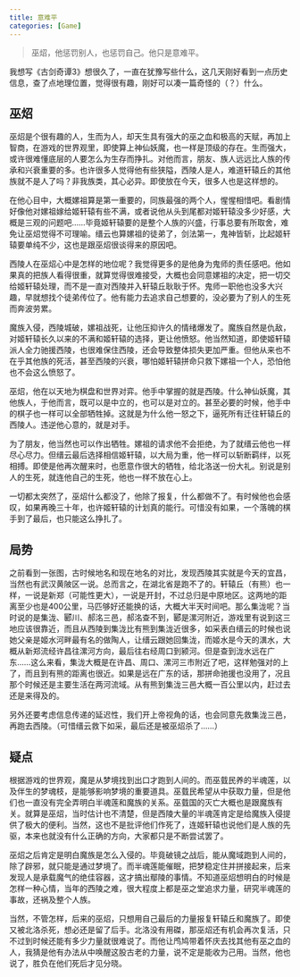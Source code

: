 ```yaml
---
title: 意难平
categories: [Game]
---
```


> 巫炤，他惩罚别人，也惩罚自己。他只是意难平。

<!-- more -->

我想写《古剑奇谭3》想很久了，一直在犹豫写些什么，这几天刚好看到一点历史信息，查了点地理位置，觉得很有趣，刚好可以凑一篇奇怪的（？）什么。

## 巫炤

巫炤是个很有趣的人，生而为人，却天生具有强大的巫之血和极高的天赋，再加上智商，在游戏的世界观里，即使算上神仙妖魔，也一样是顶级的存在。生而强大，或许很难懂底层的人要怎么为生存而挣扎。对他而言，朋友、族人远远比人族的传承和兴衰重要的多。也许很多人觉得他有些狭隘，西陵人是人，难道轩辕丘的其他族就不是人了吗？非我族类，其心必异。即使放在今天，很多人也是这样想的。

在他心目中，大概嫘祖算是第一重要的，同族最强的两个人，惺惺相惜吧。看剧情好像他对嫘祖嫁给姬轩辕有些不满，或者说他从头到尾都对姬轩辕没多少好感，大概是三观的问题吧……毕竟姬轩辕要的是整个人族的兴盛，行事总要有所取舍，难免让巫炤觉得不可理喻。缙云也算嫘祖的徒弟了，剑法第一，鬼神皆斩，比起姬轩辕要单纯不少，这也是跟巫炤很谈得来的原因吧。

西陵人在巫炤心中是怎样的地位呢？我觉得更多的是他身为鬼师的责任感吧。他如果真的把族人看得很重，就算觉得很难接受，大概也会同意嫘祖的决定，把一切交给姬轩辕处理，而不是一直对西陵并入轩辕丘耿耿于怀。鬼师一职他也没多大兴趣，早就想找个徒弟传位了。他有能力去追求自己想要的，没必要为了别人的生死而奔波劳累。

魔族入侵，西陵城破，嫘祖战死，让他压抑许久的情绪爆发了。魔族自然是仇敌，对姬轩辕长久以来的不满和姬轩辕的选择，更让他愤怒。他当然知道，即使姬轩辕派人全力驰援西陵，也很难保住西陵，还会导致整体损失更加严重。但他从来也不在乎其他族的死活，甚至西陵的兴衰，哪怕姬轩辕拼命只救下嫘祖一个人，恐怕他也不会这么愤怒了。

巫炤，他在以天地为棋盘和世界对弈。他手中掌握的就是西陵。什么神仙妖魔，其他族人，于他而言，既可以是中立的，也可以是对立的。甚至必要的时候，他手中的棋子也一样可以全部牺牲掉。这就是为什么他一怒之下，逼死所有迁往轩辕丘的西陵人。违逆他心意的，就是对手。

为了朋友，他当然也可以作出牺牲。嫘祖的请求他不会拒绝，为了就缙云他也一样尽心尽力。但缙云最后选择相信姬轩辕，以大局为重，他一样可以斩断羁绊，以死相搏。即使是他再次醒来时，也愿意作很大的牺牲，给北洛送一份大礼。别说是别人的生死，就连他自己的生死，他也一样不放在心上。

一切都太突然了，巫炤什么都没了，他除了报复，什么都做不了。有时候他也会感叹，如果再晚三十年，也许姬轩辕的计划真的能行。可惜没有如果，一个落魄的棋手到了最后，也只能这么挣扎了。

## 局势

之前看到一张图，古时候地名和现在地名的对比，发现西陵其实就是今天的宜昌，当然也有武汉黄陂区一说。总而言之，在湖北省是跑不了的。轩辕丘（有熊）也一样，一说是新郑（可能性更大），一说是开封，不过总归是中原地区。这两地的距离至少也是400公里，马匹够好还能换的话，大概大半天时间吧。那么集泷呢？当时说的是集泷、郾川、郝洺三邑，郝洺查不到，郾是漯河附近，游戏里有说到这三地应该很靠近，而且从西陵到集泷比有熊到集泷近很多，如采表白缙云的时候也说她父亲是姬水河畔最有名的做陶人，让缙云跟她回集泷，而姬水是今天的潩水，大概从新郑流经许昌往漯河方向，最后往右经周口到颍河。但是查到泷水远在广东……这么来看，集泷大概是在许昌、周口、漯河三市附近了吧，这样勉强对的上了，而且到有熊的距离也很近。如果是远在广东的话，那拼命驰援也没用了，况且那个时候还是主要生活在两河流域。从有熊到集泷三邑大概一百公里以内，赶过去还是来得及的。

另外还要考虑信息传递的延迟性，我们开上帝视角的话，也会同意先救集泷三邑，再跑去西陵。（可惜缙云救下如采，最后还是被巫炤杀了……）

## 疑点

根据游戏的世界观，魔是从梦境找到出口才跑到人间的。而巫臷民养的半魂莲，以及伴生的梦魂枝，是能够影响梦境的重要道具。巫臷民希望从中获取力量，但是他们也一直没有完全弄明白半魂莲和魔族的关系。巫臷国的灭亡大概也是跟魔族有关。就算是巫炤，当时估计也不清楚，但是西陵大量的半魂莲肯定是给魔族入侵提供了极大的便利。当然，这也不是批评他们作死了，连姬轩辕也说他们是人族的先驱，本来也就没有什么正确的方向，大家都只是不断尝试罢了。

巫炤之后肯定是明白魔族是怎么入侵的。毕竟破镜之战后，能从魔域跑到人间的，除了辟邪，就只能是通过梦境了。而半魂莲能催眠，把梦稳定住并拼接起来，后来发现人是承载魔气的绝佳容器，这才搞出鄢陵的事情。不知道巫炤想明白的时候是怎样一种心情，当年的西陵之难，很大程度上都是巫之堂追求力量，研究半魂莲的事故，还祸及整个人族。

当然，不管怎样，后来的巫炤，只想用自己最后的力量报复轩辕丘和魔族了。即使又被北洛杀死，想必还是留了后手。北洛没有用磔，那巫炤还有机会再次复活，只不过到时候还能有多少力量就很难说了。而他让鸤鸠带着怀庆去找其他有巫之血的人，我猜是他有办法从中唤醒这股古老的力量，说不定是能收为己用。当然，他也说了，胜负在他们死后才见分晓。
